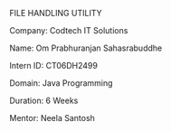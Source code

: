 
FILE HANDLING UTILITY

Company: Codtech IT Solutions

Name: Om Prabhuranjan Sahasrabuddhe

Intern ID: CT06DH2499

Domain: Java Programming

Duration: 6 Weeks

Mentor: Neela Santosh
